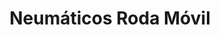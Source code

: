 ---
title: "Neumáticos Roda Móvil"
url: /marin/neumaticos-roda-movil/
shop: reparación de automóviles
---